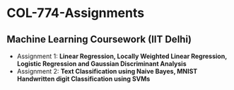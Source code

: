 # COL-774-Assignments
## Machine Learning Coursework (IIT Delhi)

- Assignment 1: **Linear Regression, Locally Weighted Linear Regression, Logistic Regression and Gaussian Discriminant Analysis**
- Assignment 2: **Text Classification using Naive Bayes, MNIST Handwritten digit Classification using SVMs**